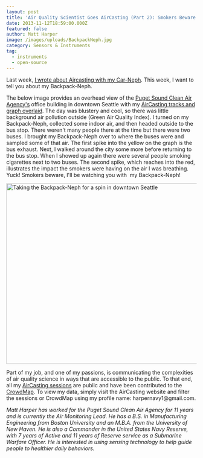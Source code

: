 ```yaml
---
layout: post
title: 'Air Quality Scientist Goes AirCasting (Part 2): Smokers Beware!'
date: 2013-11-12T18:59:00.000Z
featured: false
author: Matt Harper
image: /images/uploads/BackpackNeph.jpg
category: Sensors & Instruments
tag:
  - instruments
  - open-source
---
```

<p>Last week, <a href="http://www.takingspace.org/air-quality-scientist-goes-aircasting-part-1/">I wrote about Aircasting with my Car-Neph</a>. This week, I want to tell you about my Backpack-Neph.</p>
<p>The below image provides an overhead view of the <a href="http://www.pscleanair.org/" target="_blank">Puget Sound Clean Air Agency's</a> office building in downtown Seattle with my <a href="http://aircasting.org/map#/map_sessions?data={'location':{'address':','distance':'10','limit':false},'gridResolution':25,'tags':','usernames':'harpernavy1@gmail,%20','time':{'timeFrom':300,'timeTo':1739,'dayFrom':0,'dayTo':365,'yearFrom':2011,'yearTo':2013},'heat':{'highest':100,'high':70,'mid':50,'low':30,'lowest':0},'sensorId':'}&amp;sessionsIds=[2642]&amp;tmp={'tmpSensorId':'Light%20Scatter-M903'}&amp;map={'zoom':18,'lat':47.61150987877286,'lng':-122.33840915562905,'mapType':'hybrid'}" target="_blank">AirCasting tracks and graph overlaid</a>. The day was blustery and cool, so there was little background air pollution outside (Green Air Quality Index). I turned on my Backpack-Neph, collected some indoor air, and then headed outside to the bus stop. There weren't many people there at the time but there were two buses. I brought my Backpack-Neph over to where the buses were and sampled some of that air. The first spike into the yellow on the graph is the bus exhaust. Next, I walked around the city some more before returning to the bus stop. When I showed up again there were several people smoking cigarettes next to two buses. The second spike, which reaches into the red, illustrates the impact the smokers were having on the air I was breathing. Yuck! Smokers beware, I'll be watching you with  my Backpack-Neph!</p>
<p><a href="http://aircasting.org/map#/map_sessions?data={'location':{'address':','distance':'10','limit':false},'gridResolution':25,'tags':','usernames':'harpernavy1@gmail,%20','time':{'timeFrom':300,'timeTo':1739,'dayFrom':0,'dayTo':365,'yearFrom':2011,'yearTo':2013},'heat':{'highest':100,'high':70,'mid':50,'low':30,'lowest':0},'sensorId':'}&amp;sessionsIds=[2642]&amp;tmp={'tmpSensorId':'Light%20Scatter-M903'}&amp;map={'zoom':18,'lat':47.61150987877286,'lng':-122.33840915562905,'mapType':'hybrid'}" target="_blank"><img style="text-decoration: underline;" title="Taking the Backpack-Neph for a spin in downtown Seattle" src="{{ site.baseurl }}/assets/BackpackNephMap.jpg" alt="Taking the Backpack-Neph for a spin in downtown Seattle" width="600" height="478" /></a></p>
<p>Part of my job, and one of my passions, is communicating the complexities of air quality science in ways that are accessible to the public. To that end, all my <a href="http://aircasting.org/map#/map_sessions?data={'location':{'address':','distance':'10','limit':false},'gridResolution':25,'tags':','usernames':'harpernavy1@gmail,%20','time':{'timeFrom':300,'timeTo':1739,'dayFrom':0,'dayTo':365,'yearFrom':2011,'yearTo':2013},'heat':{'highest':100,'high':80,'mid':70,'low':60,'lowest':20},'sensorId':'}&sessionsIds=[]&tmp={'tmpSensorId':'}&map={'zoom':9,'lat':47.49166085634124,'lng':-122.2906175554017,'mapType':'roadmap'}" target="_blank">AirCasting sessions</a> are public and have been contributed to the <a href="http://aircasting.org/map#/map_crowd?data={'location':{},'gridResolution':50,'tags':','usernames':'harpernavy1@gmail,%20','sensorId':'Light%20Scatter-M903','time':{'timeFrom':300,'timeTo':1739,'dayFrom':0,'dayTo':365,'yearFrom':2011,'yearTo':2013},'heat':{'highest':500,'high':226,'mid':144,'low':50,'lowest':0}}&amp;map={'zoom':9,'lat':47.3769672810007,'lng':-122.09514497292582,'mapType':'hybrid'}" target="_blank">CrowdMap</a>. To view my data, simply visit the AirCasting website and filter the sessions or CrowdMap using my profile name: harpernavy1@gmail.com.</p>
<p><em>Matt Harper has worked for the Puget Sound Clean Air Agency for 11 years and is currently the Air Monitoring Lead. He has a B.S. in Manufacturing Engineering from Boston University and an M.B.A. from the University of New Haven. He is also a Commander in the United States Navy Reserve, with 7 years of Active and 11 years of Reserve service as a Submarine Warfare Officer. He is interested in using sensing technology to help guide people to healthier daily behaviors.</em></p>
